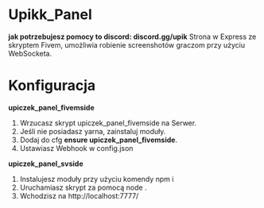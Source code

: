 # Upikk_Panel
<b>jak potrzebujesz pomocy to discord: discord.gg/upik</b>
Strona w Express ze skryptem Fivem, umożliwia robienie screenshotów graczom przy użyciu WebSocketa.

# Konfiguracja
<b>upiczek_panel_fivemside</b>
1. Wrzucasz skrypt upiczek_panel_fivemside na Serwer.
2. Jeśli nie posiadasz yarna, zainstaluj moduły.
3. Dodaj do cfg <b>ensure upiczek_panel_fivemside</b>.
4. Ustawiasz Webhook w config.json

<b>upiczek_panel_svside</b>
1. Instalujesz moduły przy użyciu komendy npm i
2. Uruchamiasz skrypt za pomocą node .
3. Wchodzisz na http://localhost:7777/
